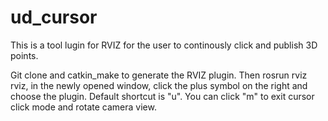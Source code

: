 ud_cursor
=========
This is a tool lugin for RVIZ for the user to continously click and publish 3D points.

Git clone and catkin_make to generate the RVIZ plugin. Then rosrun rviz rviz, in the newly opened window, click the plus symbol on the right and choose the plugin. Default shortcut is "u". You can click "m" to exit cursor click mode and rotate camera view.

